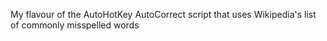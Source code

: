 My flavour of the AutoHotKey AutoCorrect script that uses Wikipedia's list of commonly misspelled words
